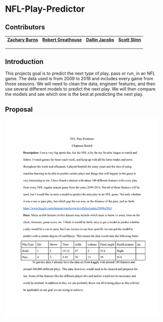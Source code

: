 # NFL-Play-Predictor

## Contributors

<table>
    <tr>
        <td align="center">
            <a href="https://github.com/burnszac001">
                <b>Zachary Burns</b>
                <br />
                <img src="https://avatars2.githubusercontent.com/u/47249892?s=400&v=4" width="150px;" alt=""/>
            </a>
        </td>
        <td align="center">
            <a href="https://github.com/robbykap">
                <b>Robert Greathouse</b>
                <br />
                <img src="https://avatars.githubusercontent.com/u/124636554?v=4" width="150px;" alt=""/>
            </a>
        </td>
        <td align="center">
            <a href="https://github.com/dallinmj">
                <b>Dallin Jacobs</b>
                <br />
                <img src="https://avatars.githubusercontent.com/u/144403280?v=4" width="150px;" alt=""/>
            </a>
        </td>
        <td align="center">
            <a href="#">
                <b>Scott Slinn</b>
                <br />
                <img src="https://avatars.githubusercontent.com/u/74032453?s=88&v=4" width="150px;" alt=""/>
            </a>
        </td>
    </tr>
</table>

## Introduction

This projects goal is to predict the next type of play, pass or run, in an NFL game. The data used is from 2009 to 2018 and includes every game from those seasons. We will need to clean the data, engineer features, and then use several different models to predict the next play. We will then compare the models and see which one is the best at predicting the next play.


## Proposal

[![Proposal](proposal.jpg)](proposal.jpg)

